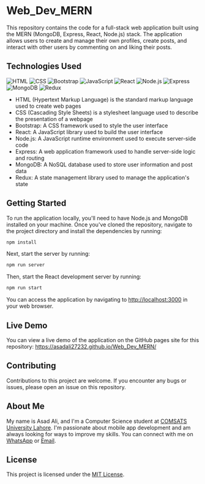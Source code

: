 # Web_Dev_MERN

This repository contains the code for a full-stack web application built using the MERN (MongoDB, Express, React, Node.js) stack. The application allows users to create and manage their own profiles, create posts, and interact with other users by commenting on and liking their posts.

## Technologies Used

![HTML](https://img.shields.io/badge/-HTML-orange)
![CSS](https://img.shields.io/badge/-CSS-blue)
![Bootstrap](https://img.shields.io/badge/-Bootstrap-purple)
![JavaScript](https://img.shields.io/badge/-JavaScript-yellow)
![React](https://img.shields.io/badge/-React-blue)
![Node.js](https://img.shields.io/badge/-Node.js-green)
![Express](https://img.shields.io/badge/-Express-red)
![MongoDB](https://img.shields.io/badge/-MongoDB-green)
![Redux](https://img.shields.io/badge/-Redux-purple)

- HTML (Hypertext Markup Language) is the standard markup language used to create web pages
- CSS (Cascading Style Sheets) is a stylesheet language used to describe the presentation of a webpage
- Bootstrap: A CSS framework used to style the user interface
- React: A JavaScript library used to build the user interface
- Node.js: A JavaScript runtime environment used to execute server-side code
- Express: A web application framework used to handle server-side logic and routing
- MongoDB: A NoSQL database used to store user information and post data
- Redux: A state management library used to manage the application's state

## Getting Started

To run the application locally, you'll need to have Node.js and MongoDB installed on your machine. Once you've cloned the repository, navigate to the project directory and install the dependencies by running:
```sh
npm install
```
Next, start the server by running:
```sh
npm run server
```
Then, start the React development server by running:
```sh
npm run start
```

You can access the application by navigating to [http://localhost:3000](http://localhost:3000) in your web browser.

## Live Demo

You can view a live demo of the application on the GitHub pages site for this repository: https://asadali27232.github.io/Web_Dev_MERN/

## Contributing

Contributions to this project are welcome. If you encounter any bugs or issues, please open an issue on this repository.

## About Me
My name is Asad Ali, and I'm a Computer Science student at [COMSATS University Lahore](https://lahore.comsats.edu.pk/default.aspx). I'm passionate about mobile app development and am always looking for ways to improve my skills. You can connect with me on [WhatsApp](https://wa.me/03074315952) or [Email](mailto:asadali27232@gmail.com).

## License

This project is licensed under the [MIT License](LICENSE).
